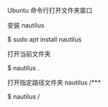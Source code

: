 Ubuntu 命令行打开文件夹窗口

安装 nautilus

$  sudo apt install nautilus


打开当前文件夹

$ nautilus .

打开指定路径文件夹 nautilus /***

$ nautilus /
